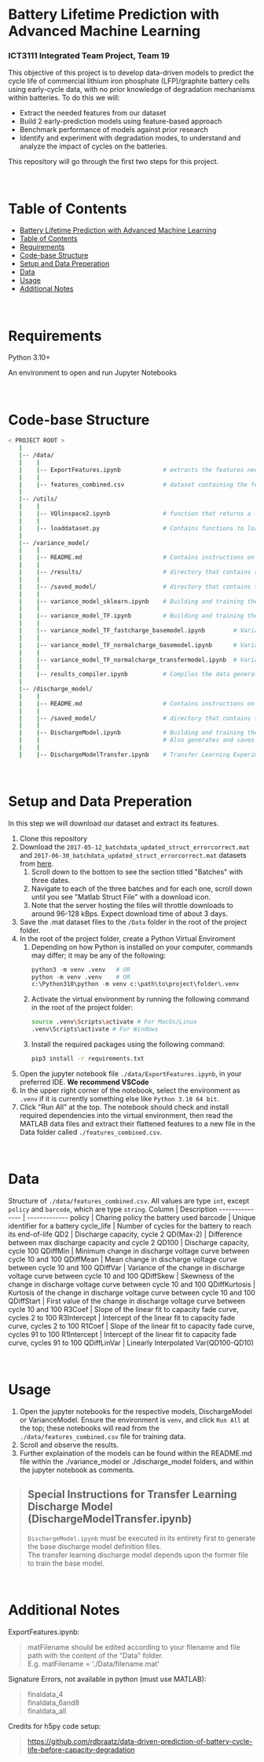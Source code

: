 # Battery Lifetime Prediction with Advanced Machine Learning
### ICT3111 Integrated Team Project, Team 19
This objective of this project is to develop data-driven models to predict the cycle life of commercial lithium iron phosphate (LFP)/graphite battery cells using early-cycle data, with no prior knowledge of degradation mechanisms within batteries.
To do this we will:
- Extract the needed features from our dataset
- Build 2 early-prediction models using feature-based approach
- Benchmark performance of models against prior research
- Identify and experiment with degradation modes, to understand and analyze the impact of cycles on the batteries.

This repository will go through the first two steps for this project.

<br />

# Table of Contents  
- [Battery Lifetime Prediction with Advanced Machine Learning](#battery-lifetime-prediction-with-advanced-machine-learning)
- [Table of Contents](#table-of-contents)
- [Requirements](#requirements)
- [Code-base Structure](#code-base-structure)
- [Setup and Data Preperation](#setup-and-data-preperation)
- [Data](#data)
- [Usage](#usage)
- [Additional Notes](#additional-notes)


<a name="requirements"></a>

<br />

# Requirements

Python 3.10+

An environment to open and run Jupyter Notebooks

<br />

<a name="codebase"></a>

# Code-base Structure

```bash
< PROJECT ROOT >
   |
   |-- /data/
   |    |
   |    |-- ExportFeatures.ipynb            # extracts the features needed from the batchdata to train our models
   |    |
   |    |-- features_combined.csv           # dataset containing the features we need to train our models. to be generated by ExportFeatures.ipynb
   |    
   |-- /utils/
   |    |
   |    |-- VQlinspace2.ipynb               # function that returns a linearly-spaced V vs Q curve. used to extract QDiffLinVar in ExportFeatures.csv
   |    |
   |    |-- loaddataset.py                  # Contains functions to load *.mat data into memory, or read its data directly
   |
   |-- /variance_model/
   |    |
   |    |-- README.md                       # Contains instructions on how to use the models and adjust settings in the code.
   |    |
   |    |-- /results/                       # directory that contains results generated by the notebooks in this directory
   |    |
   |    |-- /saved_model/                   # directory that contains trained models that can be loaded into Tensorflow
   |    |
   |    |-- variance_model_sklearn.ipynb    # Building and training the Variance Model using scikit-learn library
   |    |
   |    |-- variance_model_TF.ipynb         # Building and training the Variance Model using TensorFlow
   |    |
   |    |-- variance_model_TF_fastcharge_basemodel.ipynb        # Variance model that uses optimized settings to predict fast-charging battery lifecycle
   |    | 
   |    |-- variance_model_TF_normalcharge_basemodel.ipynb      # Variance model that uses optimized settings to predict normal-charging battery lifecycle
   |    |
   |    |-- variance_model_TF_normalcharge_transfermodel.ipynb  # Variance model uses pretrained model based on fast-charging to predict normal-charged batteries lifecycle
   |    |
   |    |-- results_compiler.ipynb          # Compiles the data generated from the training and prediction of data in the test runs
   |
   |-- /discharge_model/
   |    |
   |    |-- README.md                       # Contains instructions on how to use the models and adjust settings in the code.
   |    |
   |    |-- /saved_model/                   # directory that contains trained TensorFlow base models
   |    |
   |    |-- DischargeModel.ipynb            # Building and training the Discharge Model using scikit-learn library.
   |    |                                   # Also generates and saves the 'fast-charging' and 'normal-charging' base models.
   |    |
   |    |-- DischargeModelTransfer.ipynb    # Transfer Learning Experimentation of Discharge Model using TensorFlow
```

<br />

<a name="setup"></a>

# Setup and Data Preperation
In this step we will download our dataset and extract its features.

1. Clone this repository
2. Download the `2017-05-12_batchdata_updated_struct_errorcorrect.mat` and `2017-06-30_batchdata_updated_struct_errorcorrect.mat` datasets from [here](https://data.matr.io/1/projects/5c48dd2bc625d700019f3204).
    1. Scroll down to the bottom to see the section titled "Batches" with three dates.
    2. Navigate to each of the three batches and for each one, scroll down until you see "Matlab Struct File" with a download icon.
    3. Note that the server hosting the files will throttle downloads to around 96-128 kBps. Expect download time of about 3 days.
3. Save the .mat dataset files to the `/Data` folder in the root of the project folder.
4. In the root of the project folder, create a Python Virtual Enviroment
    1. Depending on how Python is installed on your computer, commands may differ; it may be any of the following:  
        ```python
        python3 -m venv .venv   # OR  
        python -m venv .venv    # OR  
        c:\Python310\python -m venv c:\path\to\project\folder\.venv  
        ```
    2. Activate the virtual environment by running the following command in the root of the project folder:
        ```bash
        source .venv\Scripts\activate # For MacOs/Linux
        .venv\Scripts\activate # For Windows
        ```
    3. Install the required packages using the following command:
        ```bash
        pip3 install -r requirements.txt
        ```
5. Open the jupyter notebook file `./data/ExportFeatures.ipynb`, in your preferred IDE. **We recommend VSCode**
6. In the upper right corner of the notebook, select the environment as `.venv` if it is currently something else like `Python 3.10 64 bit`.
7. Click "Run All" at the top. The notebook should check and install required dependencies into the virtual environment, then read the MATLAB data files and extract their flattened features to a new file in the Data folder called `./features_combined.csv`.

<br />

<a name="data"></a>

# Data
Structure of `./data/features_combined.csv`. All values are type `int`, except `policy` and `barcode`, which are type `string`.
Column          | Description
--------------- | -------------
policy          | Charing policy the battery used
barcode         | Unique identifier for a battery
cycle_life      | Number of cycles for the battery to reach its end-of-life
QD2             | Discharge capacity, cycle 2
QD(Max-2)       | Difference between max discharge capacity and cycle 2
QD100           | Discharge capacity, cycle 100
QDiffMin        | Minimum change in discharge voltage curve between cycle 10 and 100
QDiffMean       | Mean change in discharge voltage curve between cycle 10 and 100
QDiffVar        | Variance of the change in discharge voltage curve between cycle 10 and 100
QDiffSkew       | Skewness of the change in discharge voltage curve between cycle 10 and 100
QDiffKurtosis   | Kurtosis of the change in discharge voltage curve between cycle 10 and 100
QDiffStart      | First value of the change in discharge voltage curve between cycle 10 and 100
R3Coef          | Slope of the linear fit to capacity fade curve, cycles 2 to 100
R3Intercept     | Intercept of the linear fit to capacity fade curve, cycles 2 to 100
R1Coef          | Slope of the linear fit to capacity fade curve, cycles 91 to 100
R1Intercept     | Intercept of the linear fit to capacity fade curve, cycles 91 to 100
QDiffLinVar     | Linearly Interpolated Var(QD100-QD10)

<br />

<a name="usage"></a>

# Usage
1. Open the jupyter notebooks for the respective models, DischargeModel or VarianceModel. Ensure the environment is `venv`, and click `Run All` at the top; these notebooks will read from the `./data/features_combined.csv` file for training data.
2. Scroll and observe the results.
3. Further explaination of the models can be found within the README.md file within the ./variance_model or ./discharge_model folders, and within the jupyter notebook as comments.

> ## Special Instructions for Transfer Learning Discharge Model (DischargeModelTransfer.ipynb)
> `DischargeModel.ipynb` must be executed in its entirety first to generate the base discharge model definition files.  
> The transfer learning discharge model depends upon the former file to train the base model.

<br />

<a name="notes"></a>

# Additional Notes
ExportFeatures.ipynb:
> matFilename should be edited according to your filename and file path with the content of the "Data" folder.  
> E.g. matFilename = './Data/filename.mat'

Signature Errors, not available in python (must use MATLAB):
> finaldata_4  
> finaldata_6and8  
> finaldata_all

Credits for h5py code setup:
> https://github.com/rdbraatz/data-driven-prediction-of-battery-cycle-life-before-capacity-degradation
